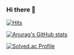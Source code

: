 ### Hi there 👋

[![Hits](https://hits.seeyoufarm.com/api/count/incr/badge.svg?url=https%3A%2F%2Fgithub.com%2Folsy1128&count_bg=%23DAC2E3&title_bg=%239579AD&icon=&icon_color=%23E7E7E7&title=hits&edge_flat=false)](https://hits.seeyoufarm.com)


<!--
**olsy1128/olsy1128** is a ✨ _special_ ✨ repository because its `README.md` (this file) appears on your GitHub profile.

Here are some ideas to get you started:

- 🔭 I’m currently working on ...
- 🌱 I’m currently learning ...
- 👯 I’m looking to collaborate on ...
- 🤔 I’m looking for help with ...
- 💬 Ask me about ...
- 📫 How to reach me: ...
- 😄 Pronouns: ...
- ⚡ Fun fact: ...
-->

[![Anurag's GitHub stats](https://github-readme-stats.vercel.app/api?username=olsy1128)](https://github.com/olsy1128/github-readme-stats)

[![Solved.ac Profile](http://mazassumnida.wtf/api/v2/generate_badge?boj=syeoni1128)](https://solved.ac/syeoni1128/)

